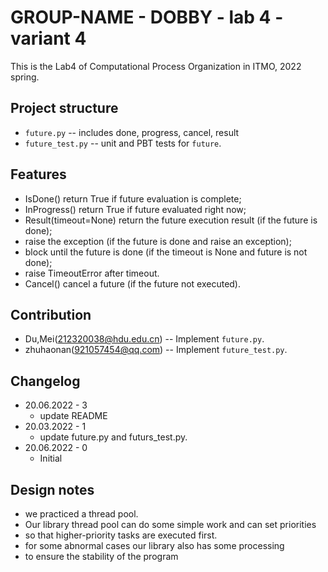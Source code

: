 # GROUP-NAME - DOBBY - lab 4 - variant 4

This is the Lab4 of Computational Process Organization in ITMO, 2022 spring.

## Project structure

- `future.py` -- includes done, progress, cancel, result
- `future_test.py` -- unit and PBT tests for `future`.

## Features

- IsDone() return True if future evaluation is complete;
- InProgress() return True if future evaluated right now;
- Result(timeout=None) return the future execution result (if the future is done);
- raise the exception (if the future is done and raise an exception);
- block until the future is done (if the timeout is None and future is not done);
- raise TimeoutError after timeout.
- Cancel() cancel a future (if the future not executed).

## Contribution

- Du,Mei(212320038@hdu.edu.cn) -- Implement `future.py`.
- zhuhaonan(921057454@qq.com) -- Implement `future_test.py`.

## Changelog

- 20.06.2022 - 3
  - update README
- 20.03.2022 - 1
  - update future.py and futurs_test.py.
- 20.06.2022 - 0
  - Initial

## Design notes

- we practiced a thread pool.
- Our library thread pool can do some simple work and can set priorities
- so that higher-priority tasks are executed first.
- for some abnormal cases our library also has some processing
- to ensure the stability of the program

